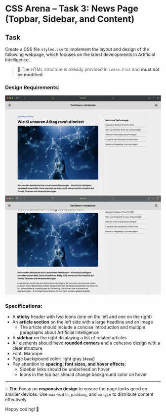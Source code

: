 # CSS Arena – Task 3: News Page (Topbar, Sidebar, and Content)

## Task

Create a CSS file `styles.css` to implement the layout and design of the following webpage, which focuses on the latest developments in Artificial Intelligence.

> 🧱 The HTML structure is already provided in `index.html` and **must not be modified**.

### Design Requirements:

<img src="ziel-1.png" alt="Target view of the webpage 1" />
<img src="ziel-2.png" alt="Target view of the webpage 2" />

### Specifications:

- A **sticky** header with two icons (one on the left and one on the right)
- An **article section** on the left side with a large headline and an image
  - The article should include a concise introduction and multiple paragraphs about Artificial Intelligence
- A **sidebar** on the right displaying a list of related articles
- All elements should have **rounded corners** and a cohesive design with a clear structure
- Font: Manrope
- Page background color: light gray (`#eee`)
- Pay attention to **spacing, font sizes, and hover effects**:
  - Sidebar links should be underlined on hover
  - Icons in the top bar should change background color on hover

---

💡 **Tip:** Focus on **responsive design** to ensure the page looks good on smaller devices. Use `max-width`, `padding`, and `margin` to distribute content effectively.

Happy coding! 🚀
